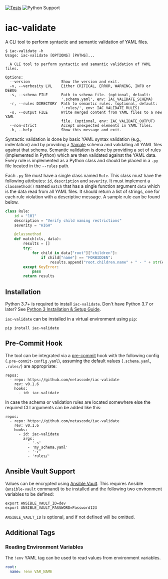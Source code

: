 [![Tests](https://github.com/netascode/iac-validate/actions/workflows/test.yml/badge.svg)](https://github.com/netascode/iac-validate/actions/workflows/test.yml)
![Python Support](https://img.shields.io/badge/python-3.10%20%7C%203.11%20%7C%203.12%20%7C%203.13%20%7C%203.14-informational "Python Support: 3.10, 3.11, 3.12, 3.13, 3.14")

# iac-validate

A CLI tool to perform syntactic and semantic validation of YAML files.

```
$ iac-validate -h
Usage: iac-validate [OPTIONS] [PATHS]...

  A CLI tool to perform syntactic and semantic validation of YAML files.

Options:
  --version              Show the version and exit.
  -v, --verbosity LVL    Either CRITICAL, ERROR, WARNING, INFO or DEBUG
  -s, --schema FILE      Path to schema file. (optional, default:
                         '.schema.yaml', env: IAC_VALIDATE_SCHEMA)
  -r, --rules DIRECTORY  Path to semantic rules. (optional, default:
                         '.rules/', env: IAC_VALIDATE_RULES)
  -o, --output FILE      Write merged content from YAML files to a new YAML
                         file. (optional, env: IAC_VALIDATE_OUTPUT)
  --non-strict           Accept unexpected elements in YAML files.
  -h, --help             Show this message and exit.
```

Syntactic validation is done by basic YAML syntax validation (e.g., indentation) and by providing a [Yamale](https://github.com/23andMe/Yamale) schema and validating all YAML files against that schema. Semantic validation is done by providing a set of rules (implemented in Python) which are then validated against the YAML data. Every rule is implemented as a Python class and should be placed in a `.py` file located in the `--rules` path.

Each `.py` file must have a single class named `Rule`. This class must have the following attributes: `id`, `description` and `severity`. It must implement a `classmethod()` named `match` that has a single function argument `data` which is the data read from all YAML files. It should return a list of strings, one for each rule violation with a descriptive message. A sample rule can be found below.

```python
class Rule:
    id = "101"
    description = "Verify child naming restrictions"
    severity = "HIGH"

    @classmethod
    def match(cls, data):
        results = []
        try:
            for child in data["root"]["children"]:
                if child["name"] == "FORBIDDEN":
                    results.append("root.children.name" + " - " + str(child["name"]))
        except KeyError:
            pass
        return results
```

## Installation

Python 3.7+ is required to install `iac-validate`. Don't have Python 3.7 or later? See [Python 3 Installation & Setup Guide](https://realpython.com/installing-python/).

`iac-validate` can be installed in a virtual environment using `pip`:

```
pip install iac-validate
```

## Pre-Commit Hook

The tool can be integrated via a [pre-commit](https://pre-commit.com/) hook with the following config (`.pre-commit-config.yaml`), assuming the default values (`.schema.yaml`, `.rules/`) are appropriate:

```
repos:
  - repo: https://github.com/netascode/iac-validate
    rev: v0.1.6
    hooks:
      - id: iac-validate
```

In case the schema or validation rules are located somewhere else the required CLI arguments can be added like this:

```
repos:
  - repo: https://github.com/netascode/iac-validate
    rev: v0.1.6
    hooks:
      - id: iac-validate
        args:
          - '-s'
          - 'my_schema.yaml'
          - '-r'
          - 'rules/'
```

## Ansible Vault Support

Values can be encrypted using [Ansible Vault](https://docs.ansible.com/ansible/latest/user_guide/vault.html). This requires Ansible (`ansible-vault` command) to be installed and the following two environment variables to be defined:

```
export ANSIBLE_VAULT_ID=dev
export ANSIBLE_VAULT_PASSWORD=Password123
```

`ANSIBLE_VAULT_ID` is optional, and if not defined will be omitted.

## Additional Tags

### Reading Environment Variables

The `!env` YAML tag can be used to read values from environment variables.

```yaml
root:
  name: !env VAR_NAME
```
